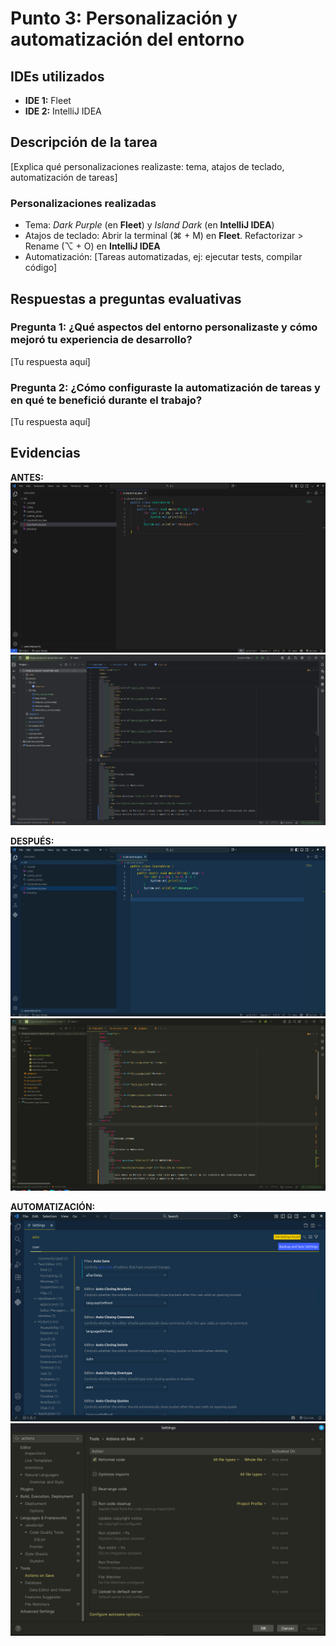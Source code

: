 # Punto 3: Personalización y automatización del entorno

## IDEs utilizados
- **IDE 1:** Fleet
- **IDE 2:** IntelliJ IDEA

## Descripción de la tarea
[Explica qué personalizaciones realizaste: tema, atajos de teclado, automatización de tareas]

### Personalizaciones realizadas
- Tema: *Dark Purple* (en **Fleet**) y *Island Dark* (en **IntelliJ IDEA**)
- Atajos de teclado: Abrir la terminal (⌘ + M) en **Fleet**. Refactorizar > Rename (⌥ + O) en **IntelliJ IDEA**
- Automatización: [Tareas automatizadas, ej: ejecutar tests, compilar código]

## Respuestas a preguntas evaluativas

### Pregunta 1: ¿Qué aspectos del entorno personalizaste y cómo mejoró tu experiencia de desarrollo?
[Tu respuesta aquí]

### Pregunta 2: ¿Cómo configuraste la automatización de tareas y en qué te benefició durante el trabajo?
[Tu respuesta aquí]

## Evidencias
**ANTES:**
![Entorno antes IDE 1](../DBH/capturas/punto3_ide1_antes.png)
![Entorno antes IDE 2](../DBH/capturas/punto3_ide2_antes.png)

**DESPUÉS:**
![Entorno después IDE 1](../DBH/capturas/punto3_ide1_despues.png)
![Entorno después IDE 2](../DBH/capturas/punto3_ide2_despues.png)

**AUTOMATIZACIÓN:**
![Automatización IDE 1](../DBH/capturas/punto3_ide1_automatizacion.png)
![Automatización IDE 2](../DBH/capturas/punto3_ide2_automatizacion.png)
